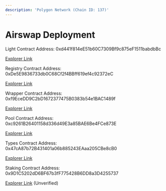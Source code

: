 ```yaml
---
description: 'Polygon Network (Chain ID: 137)'
---
```


# Airswap Deployment

Light Contract Address: 0xd441f814eE51b60C7309Bf9c875eF1511babdbBc

[Explorer Link](https://polygonscan.com/address/0xd441f814ee51b60c7309bf9c875ef1511babdbbc)

Registry Contract Address: 0xDe5E9836733db0C68Cf2f4BBff619ef4c92372eC

[Explorer Link](https://polygonscan.com/address/0xde5e9836733db0c68cf2f4bbff619ef4c92372ec#code)

Wrapper Contract Address: 0xf9EceDD9C2bD1672377475B0383b54e1BAC1489f

[Explorer Link](https://polygonscan.com/address/0xf9ecedd9c2bd1672377475b0383b54e1bac1489f)

Pool Contract Address: 0xc9261B26401158d336d49E3a85BAE6Be4FCe873E

[Explorer Link](https://polygonscan.com/address/0xc9261b26401158d336d49e3a85bae6be4fce873e#code)

Types Contract Address: 0x47cA87b72B431401a06b885243EAaa205CBe8cB0

[Explorer Link](https://polygonscan.com/address/0x47ca87b72b431401a06b885243eaaa205cbe8cb0#code)

Staking Contract Address: 0x9D1C5202dD6BF67b3fF775428B6DD8a3D4255737

[Explorer Link](https://polygonscan.com/address/0x9d1c5202dd6bf67b3ff775428b6dd8a3d4255737) (Unverified)



